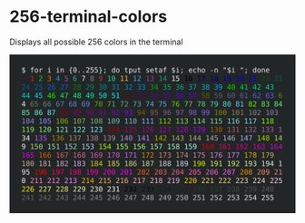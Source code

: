 # 256-terminal-colors
Displays all possible 256 colors in the terminal

![screenshot](https://raw.githubusercontent.com/no-gravity/256-terminal-colors/main/256colors.png)
